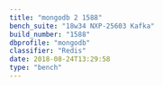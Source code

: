 ```yaml
---
title: "mongodb 2 1588"
bench_suite: "18w34 NXP-25603 Kafka"
build_number: "1588"
dbprofile: "mongodb"
classifier: "Redis"
date: 2018-08-24T13:29:58
type: "bench"
---
```

